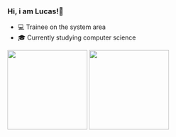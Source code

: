 ### Hi, i am Lucas!👋
- 💻 Trainee on the system area
- 🎓 Currently studying computer science 
<div> 
<img height ="180em" src="https://github-readme-stats.vercel.app/api?username=LucassSN&show_icons=true&theme=dark&hide=contribs,prs">
<img height= "180em" src ="https://github-readme-stats.vercel.app/api/top-langs/?username=LucassSN&theme=dark&layout=pie)](https://github.com/anuraghazra/github-readme-stats">
</div>

